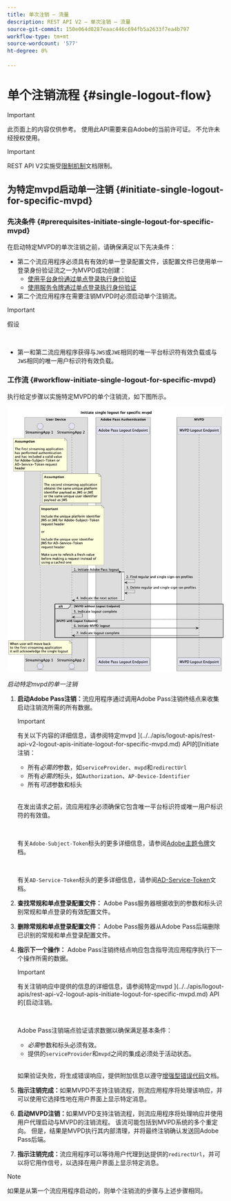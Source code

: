 ```yaml
---
title: 单次注销 — 流量
description: REST API V2 — 单次注销 — 流量
source-git-commit: 150e064d0287eaac446c694fb5a2633f7ea4b797
workflow-type: tm+mt
source-wordcount: '577'
ht-degree: 0%

---
```



# 单个注销流程 {#single-logout-flow}

>[!IMPORTANT]
>
> 此页面上的内容仅供参考。 使用此API需要来自Adobe的当前许可证。 不允许未经授权使用。

>[!IMPORTANT]
>
> REST API V2实施受[限制机制](/help/authentication/throttling-mechanism.md)文档限制。

## 为特定mvpd启动单一注销 {#initiate-single-logout-for-specific-mvpd}

### 先决条件 {#prerequisites-initiate-single-logout-for-specific-mvpd}

在启动特定MVPD的单次注销之前，请确保满足以下先决条件：

* 第二个流应用程序必须具有有效的单一登录配置文件，该配置文件已使用单一登录身份验证流之一为MVPD成功创建：
   * [使用平台身份通过单点登录执行身份验证](./rest-api-v2-single-sign-on-platform-identity-flows.md)
   * [使用服务令牌通过单点登录执行身份验证](./rest-api-v2-single-sign-on-service-token-flows.md)
* 第二个流应用程序在需要注销MVPD时必须启动单个注销流。

>[!IMPORTANT]
> 
> 假设
>
> <br/>
> 
> * 第一和第二流应用程序获得与`JWS`或`JWE`相同的唯一平台标识符有效负载或与`JWS`相同的唯一用户标识符有效负载。

### 工作流 {#workflow-initiate-single-logout-for-specific-mvpd}

执行给定步骤以实施特定MVPD的单个注销流，如下图所示。

![启动特定mvpd的单一注销](../../../assets/rest-api-v2/flows/single-sign-on-access-flows/rest-api-v2-initiate-single-logout-for-specific-mvpd-flow.png)

*启动特定mvpd的单一注销*

1. **启动Adobe Pass注销：**&#x200B;流应用程序通过调用Adobe Pass注销终结点来收集启动注销流所需的所有数据。

   >[!IMPORTANT]
   >
   > 有关以下内容的详细信息，请参阅特定mvpd ](../../apis/logout-apis/rest-api-v2-logout-apis-initiate-logout-for-specific-mvpd.md) API的[Initiate注销：
   >
   > * 所有&#x200B;_必需的_&#x200B;参数，如`serviceProvider`、`mvpd`和`redirectUrl`
   > * 所有&#x200B;_必需的_&#x200B;标头，如`Authorization`、`AP-Device-Identifier`
   > * 所有&#x200B;_可选_&#x200B;参数和标头
   >
   > <br/>
   >
   > 在发出请求之前，流应用程序必须确保它包含唯一平台标识符或唯一用户标识符的有效值。
   >
   > <br/>
   > 
   > 有关`Adobe-Subject-Token`标头的更多详细信息，请参阅[Adobe主题令牌](../../appendix/headers/rest-api-v2-appendix-headers-adobe-subject-token.md)文档。
   > 
   > <br/>
   > 
   > 有关`AD-Service-Token`标头的更多详细信息，请参阅[AD-Service-Token](../../appendix/headers/rest-api-v2-appendix-headers-ad-service-token.md)文档。

1. **查找常规和单点登录配置文件：** Adobe Pass服务器根据收到的参数和标头识别常规和单点登录的有效配置文件。

1. **删除常规和单点登录配置文件：** Adobe Pass服务器从Adobe Pass后端删除已识别的常规和单点登录配置文件。

1. **指示下一个操作：** Adobe Pass注销终结点响应包含指导流应用程序执行下一个操作所需的数据。

   >[!IMPORTANT]
   >
   > 有关注销响应中提供的信息的详细信息，请参阅特定mvpd ](../../apis/logout-apis/rest-api-v2-logout-apis-initiate-logout-for-specific-mvpd.md) API的[启动注销。
   > 
   > <br/>
   > 
   > Adobe Pass注销端点验证请求数据以确保满足基本条件：
   >
   > * _必需_&#x200B;参数和标头必须有效。
   > * 提供的`serviceProvider`和`mvpd`之间的集成必须处于活动状态。
   >
   > <br/>
   > 
   > 如果验证失败，将生成错误响应，提供附加信息以遵守[增强型错误代码](../../../enhanced-error-codes.md)文档。

1. **指示注销完成：**&#x200B;如果MVPD不支持注销流程，则流应用程序将处理该响应，并可以使用它选择性地在用户界面上显示特定消息。

1. **启动MVPD注销：**&#x200B;如果MVPD支持注销流程，则流应用程序将处理响应并使用用户代理启动与MVPD的注销流程。 该流可能包括到MVPD系统的多个重定向。 但是，结果是MVPD执行其内部清理，并将最终注销确认发送回Adobe Pass后端。

1. **指示注销完成：**&#x200B;流应用程序可以等待用户代理到达提供的`redirectUrl`，并可以将它用作信号，以选择在用户界面上显示特定消息。

>[!NOTE]
>
> 如果是从第一个流应用程序启动的，则单个注销流的步骤与上述步骤相同。
